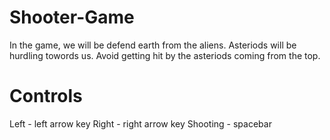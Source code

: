 # Shooter-Game
In the game, we will be defend earth from the aliens. Asteriods will be hurdling towords us. Avoid getting hit by the asteriods coming from the top.


# Controls
Left - left arrow key
Right - right arrow key
Shooting - spacebar
